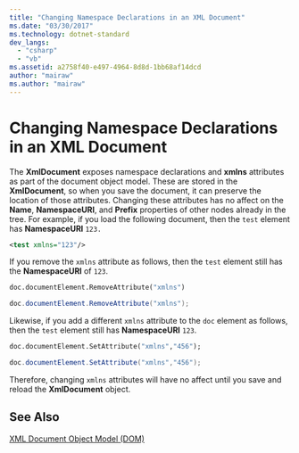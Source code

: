 ```yaml
---
title: "Changing Namespace Declarations in an XML Document"
ms.date: "03/30/2017"
ms.technology: dotnet-standard
dev_langs: 
  - "csharp"
  - "vb"
ms.assetid: a2758f40-e497-4964-8d8d-1bb68af14dcd
author: "mairaw"
ms.author: "mairaw"
---
```

# Changing Namespace Declarations in an XML Document
The **XmlDocument** exposes namespace declarations and **xmlns** attributes as part of the document object model. These are stored in the **XmlDocument**, so when you save the document, it can preserve the location of those attributes. Changing these attributes has no affect on the **Name**, **NamespaceURI**, and **Prefix** properties of other nodes already in the tree. For example, if you load the following document, then the `test` element has **NamespaceURI** `123.`  
  
```xml  
<test xmlns="123"/>  
```  
  
 If you remove the `xmlns` attribute as follows, then the `test` element still has the **NamespaceURI** of `123`.  
  
```vb  
doc.documentElement.RemoveAttribute("xmlns")  
```  
  
```csharp  
doc.documentElement.RemoveAttribute("xmlns");  
```  
  
 Likewise, if you add a different `xmlns` attribute to the `doc` element as follows, then the `test` element still has **NamespaceURI** `123`.  
  
```vb  
doc.documentElement.SetAttribute("xmlns","456");  
```  
  
```csharp  
doc.documentElement.SetAttribute("xmlns","456");  
```  
  
 Therefore, changing `xmlns` attributes will have no affect until you save and reload the **XmlDocument** object.  
  
## See Also  
 [XML Document Object Model (DOM)](../../../../docs/standard/data/xml/xml-document-object-model-dom.md)
